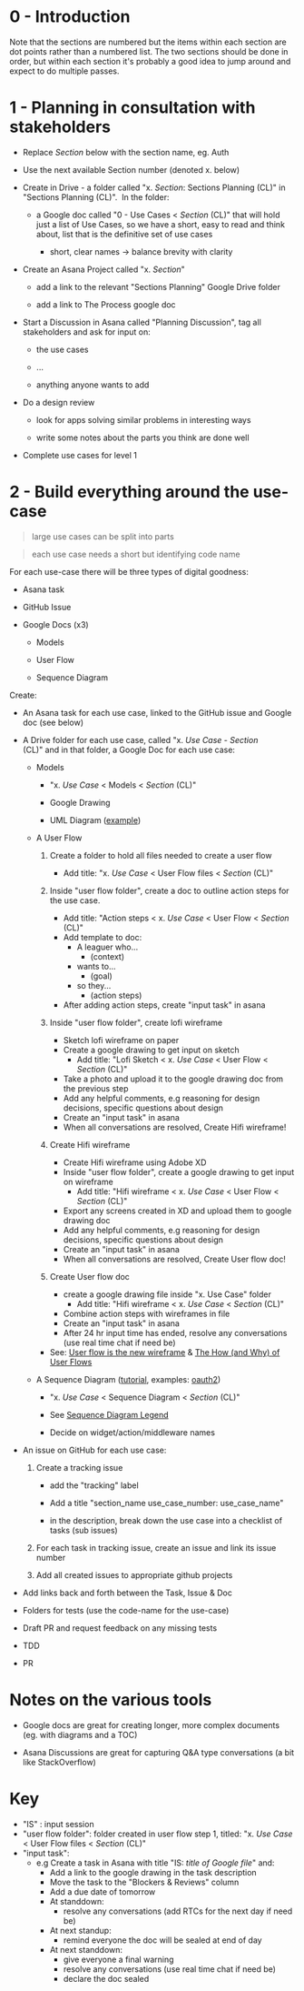 0 - Introduction 
=================

Note that the sections are numbered but the items within each section are dot points rather than a numbered list. The two sections should be done in order, but within each section it's probably a good idea to jump around and expect to do multiple passes.

1 - Planning in consultation with stakeholders 
===============================================

-   Replace *Section* below with the section name, eg. Auth

-   Use the next available Section number (denoted x. below)

-   Create in Drive - a folder called "x. *Section*: Sections Planning (CL)" in "Sections Planning (CL)".  In the folder: 

    -   a Google doc called "0 - Use Cases < *Section* (CL)" that will hold just a list of Use Cases, so we have a short, easy to read and think about, list that is the definitive set of use cases

        -   short, clear names → balance brevity with clarity 

-   Create an Asana Project called "x. *Section*" 

    -   add a link to the relevant "Sections Planning" Google Drive folder 

    -   add a link to The Process google doc 

-   Start a Discussion in Asana called "Planning Discussion", tag all stakeholders and ask for input on: 

    -   the use cases 

    -   ... 

    -   anything anyone wants to add 

-   Do a design review 

    -   look for apps solving similar problems in interesting ways 

    -   write some notes about the parts you think are done well 

-   Complete use cases for level 1

2 - Build everything around the use-case 
=========================================

> large use cases can be split into parts 

> each use case needs a short but identifying code name 

For each use-case there will be three types of digital goodness:

-   Asana task 

-   GitHub Issue 

-   Google Docs (x3) 

    -   Models 

    -   User Flow 

    -   Sequence Diagram

Create: 

-   An Asana task for each use case, linked to the GitHub issue and Google doc (see below) 

-   A Drive folder for each use case, called "x. *Use Case* - *Section* (CL)" and in that folder, a Google Doc for each use case: 

    -   Models 

        -   "x. *Use Case* < Models < *Section* (CL)"
        
        -   Google Drawing 

        -   UML Diagram ([example](https://docs.google.com/drawings/d/1-X-aZdVrsuFItxlwkJqusOINdk0kYb9dl3fgLTQVz94/template/preview?usp=drive_web)) 

    -   A User Flow 

        1. Create a folder to hold all files needed to create a user flow
            - Add title: "x. *Use Case* < User Flow files < *Section* (CL)"

        2. Inside "user flow folder", create a doc to outline action steps for the use case. 
            - Add title: "Action steps < x. *Use Case* < User Flow < *Section* (CL)"
            - Add template to doc: 
                -   A leaguer who...
                    -   (context) 
                -   wants to...
                    -   (goal) 
                -   so they...
                    -   (action steps)
            - After adding action steps, create "input task" in asana

        3. Inside "user flow folder", create lofi wireframe
            - Sketch lofi wireframe on paper
            - Create a google drawing to get input on sketch
                - Add title: "Lofi Sketch < x. *Use Case* < User Flow < *Section* (CL)"
            - Take a photo and upload it to the google drawing doc from the previous step
            - Add any helpful comments, e.g reasoning for design decisions, specific questions about design
            - Create an "input task" in asana
            - When all conversations are resolved, Create Hifi wireframe!

        4. Create Hifi wireframe
            - Create Hifi wireframe using Adobe XD
            - Inside "user flow folder", create a google drawing to get input on wireframe
                - Add title: "Hifi wireframe < x. *Use Case* < User Flow < *Section* (CL)"
            - Export any screens created in XD and upload them to google drawing doc
            - Add any helpful comments, e.g reasoning for design decisions, specific questions about design
            - Create an "input task" in asana
            - When all conversations are resolved, Create User flow doc!

        5. Create User flow doc
            - create a google drawing file inside "x. Use Case" folder
              - Add title: "Hifi wireframe < x. *Use Case* < *Section* (CL)"
            - Combine action steps with wireframes in file
            - Create an "input task" in asana
            - After 24 hr input time has ended, resolve any conversations (use real time chat if need be)


        -   See: [User flow is the new wireframe](https://uxdesign.cc/when-to-use-user-flows-guide-8b26ca9aa36a) & [The How (and Why) of User Flows](https://uxdesign.cc/the-how-and-why-of-user-flows-85df776a1e2) 

    -   A Sequence Diagram ([tutorial](https://creately.com/blog/diagrams/sequence-diagram-tutorial/), examples: [oauth2](https://developers.google.com/identity/protocols/oauth2?csw=1))  

        -   "x. *Use Case* < Sequence Diagram < *Section* (CL)"

        -   See [Sequence Diagram Legend](https://docs.google.com/drawings/d/1KHo0M8I2elC-vrY2kQYZ38CgU4O2P9hkD4BFeoDcxSY/edit) 

        -   Decide on widget/action/middleware names

-   An issue on GitHub for each use case:

    1.  Create a tracking issue

        - add the "tracking" label

        - Add a title "section_name use_case_number: use_case_name"

        - in the description, break down the use case into a checklist of tasks (sub issues)

    2.  For each task in tracking issue, create an issue and link its issue number

    3.  Add all created issues to appropriate github projects

- Add links back and forth between the Task, Issue & Doc

-   Folders for tests (use the code-name for the use-case) 

-   Draft PR and request feedback on any missing tests 

-   TDD 

-   PR

Notes on the various tools 
===========================

-   Google docs are great for creating longer, more complex documents (eg. with diagrams and a TOC)

-   Asana Discussions are great for capturing Q&A type conversations (a bit like StackOverflow)


Key
====

- "IS" : input session
- "user flow folder": folder created in user flow step 1, titled: "x. *Use Case* < User Flow files < *Section* (CL)"
- "input task": 
  - e.g Create a task in Asana with title "IS: *title of Google file*" and:
      - Add a link to the google drawing in the task description
      - Move the task to the "Blockers & Reviews" column
      - Add a due date of tomorrow
      - At standdown:
        - resolve any conversations (add RTCs for the next day if need be)
      - At next standup:
        - remind everyone the doc will be sealed at end of day
      - At next standdown:
        - give everyone a final warning
        - resolve any conversations (use real time chat if need be)
        - declare the doc sealed
